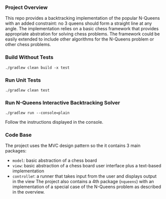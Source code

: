 ### Project Overview
This repo provides a backtracking implementation of the popular N-Queens with an added constraint: no 3 queens should form a straight line at any angle. The implementation relies on a basic chess framework that provides appropriate abstration for solving chess problems. The framework could be easily extended to include other algorithms for the N-Queens problem or other chess problems.

### Build Without Tests
```
./gradlew clean build -x test
```

### Run Unit Tests
```
./gradlew clean test
```

### Run N-Queens Interactive Backtracking Solver
```
./gradlew run --console=plain
```
Follow the instructions displayed in the console.

### Code Base
The project uses the MVC design pattern so the it contains 3 main packages:
- `model`: basic abstraction of a chess board
- `view`: basic abstraction of a chess board user interface plus a text-based implementation
- `controlle`r: a runner that takes input from the user and displays output in the view
The project also contains a 4th package (`nqueens`) with an implementation of a special case of the N-Queens problem as described in the overview.
